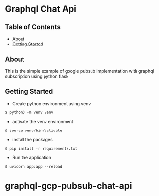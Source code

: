 # Graphql Chat Api

## Table of Contents

- [About](#about)
- [Getting Started](#getting_started)

## About <a name = "about"></a>

This is the simple example of google pubsub implementation with graphql subscription using python flask

## Getting Started <a name = "getting_started"></a>

* Create python environment using venv
```
$ python3 -m venv venv

```
* activate the venv environment
```linux
$ source venv/bin/activate

```
* install the packages
```
$ pip install -r requirements.txt

```


* Run the application
```
$ uvicorn app:app --reload

```

# graphql-gcp-pubsub-chat-api
